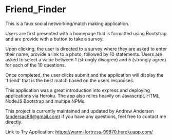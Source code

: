 # Friend_Finder

This is a faux social networking/match making application.

Users are first presented with a homepage that is formatted using Bootstrap and are provide with a button to take a survey.

Upon clicking, the user is directed to a survey where they are asked to enter their name, provide a link to a photo, followed by 10 statements. Users are asked to select a value between 1 (strongly disagree) and 5 (strongly agree) for each of the 10 questions. 

Once completed, the user clicks submit and the application will display the 'friend' that is the best match based on the users responses.

This application was a great introduction into express and deploying applications via Heroku. The app also relies heavily on Javascript, HTML, NodeJS Bootstrap and multipe NPMs.


This project is currently maintained and updated by Andrew Andersen (andersac88@gmail.com) if you have any questions, feel free to contact me directly.

Link to Try Application:
https://warm-fortress-99870.herokuapp.com/
